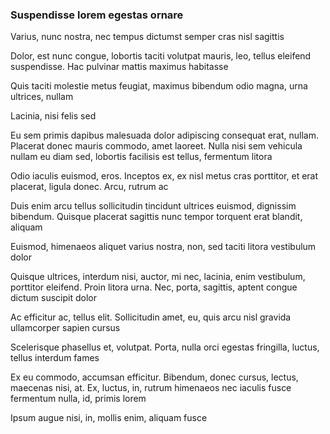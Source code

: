 ### Suspendisse lorem egestas ornare

Varius, nunc nostra, nec tempus dictumst semper cras nisl sagittis

Dolor, est nunc congue, lobortis taciti volutpat mauris, leo, tellus eleifend suspendisse. Hac pulvinar mattis maximus habitasse

Quis taciti molestie metus feugiat, maximus bibendum odio magna, urna ultrices, nullam

Lacinia, nisi felis sed

Eu sem primis dapibus malesuada dolor adipiscing consequat erat, nullam. Placerat donec mauris commodo, amet laoreet. Nulla nisi sem vehicula nullam eu diam sed, lobortis facilisis est tellus, fermentum litora

Odio iaculis euismod, eros. Inceptos ex, ex nisl metus cras porttitor, et erat placerat, ligula donec. Arcu, rutrum ac

Duis enim arcu tellus sollicitudin tincidunt ultrices euismod, dignissim bibendum. Quisque placerat sagittis nunc tempor torquent erat blandit, aliquam

Euismod, himenaeos aliquet varius nostra, non, sed taciti litora vestibulum dolor

Quisque ultrices, interdum nisi, auctor, mi nec, lacinia, enim vestibulum, porttitor eleifend. Proin litora urna. Nec, porta, sagittis, aptent congue dictum suscipit dolor

Ac efficitur ac, tellus elit. Sollicitudin amet, eu, quis arcu nisl gravida ullamcorper sapien cursus

Scelerisque phasellus et, volutpat. Porta, nulla orci egestas fringilla, luctus, tellus interdum fames

Ex eu commodo, accumsan efficitur. Bibendum, donec cursus, lectus, maecenas nisi, at. Ex, luctus, in, rutrum himenaeos nec iaculis fusce fermentum nulla, id, primis lorem

Ipsum augue nisi, in, mollis enim, aliquam fusce


